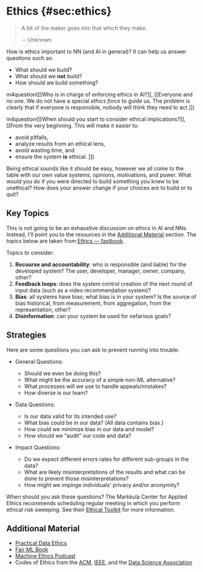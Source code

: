 # Ethics {#sec:ethics}

> A bit of the maker goes into that which they make.
>
> -- Unknown


How is ethics important to NN (and AI in general)? It can help us answer questions such as:

- What should we build?
- What should we **not** build?
- How should we build something?

m4question([[Who is in charge of enforcing ethics in AI?]], [[Everyone and no one. We do not have a special *ethics force* to guide us. The problem is clearly that if everyone is responsible, nobody will think they need to act.]])

m4question([[When should you start to consider ethical implications?]], [[From the very beginning. This will make it easier to:

- avoid pitfalls,
- analyze results from an ethical lens,
- avoid wasting time, and
- ensure the system **is** ethical.
]])

Being ethical sounds like it should be easy, however we all come to the table with our own value systems, opinions, motivations, and power. What would you do if you were directed to build something you knew to be unethical? How does your answer change if your choices are to build or to quit?

## Key Topics

This is not going to be an exhaustive discussion on ethics in AI and NNs. Instead, I'll point you to the resources in the [Additional Material](#additional-material-1) section. The topics below are taken from [Ethics — fastbook](https://github.com/fastai/fastbook/blob/master/03_ethics.ipynb "fastbook/03_ethics.ipynb at master · fastai/fastbook").

Topics to consider:

1. **Recourse and accountability**: who is responsible (and liable) for the developed system? The user, developer, manager, owner, company, other?
2. **Feedback loops**: does the system control creation of the next round of input data (such as a video recommendation system)?
3. **Bias**: all systems have bias; what bias is in your system? Is the source of bias historical, from measurement, from aggregation, from the representation, other?
4. **Disinformation**: can your system be used for nefarious goals?

## Strategies

Here are some questions you can ask to prevent running into trouble:

- General Questions:

    + Should we even be doing this?
    + What might be the accuracy of a simple non-ML alternative?
    + What processes will we use to handle appeals/mistakes?
    + How diverse is our team?

- Data Questions:

    + Is our data valid for its intended use?
    + What bias could be in our data? (All data contains bias.)
    + How could we minimize bias in our data and model?
    + How should we “audit” our code and data?

- Impact Questions:

    + Do we expect different errors rates for different sub-groups in the data?
    + What are likely misinterpretations of the results and what can be done to prevent those misinterpretations?
    + How might we impinge individuals' privacy and/or anonymity?

When should you ask these questions? The Markkula Center for Applied Ethics recommends scheduling regular meeting in which you perform ethical risk sweeping. See their [Ethical Toolkit](https://www.scu.edu/ethics-in-technology-practice/ethical-toolkit/ "Ethical Toolkit - Markkula Center for Applied Ethics") for more information.

## Additional Material

- [Practical Data Ethics](https://ethics.fast.ai)
- [Fair ML Book](https://fairmlbook.org/)
- [Machine Ethics Podcast](https://www.machine-ethics.net/podcast/)
- Codes of Ethics from the [ACM](https://www.acm.org/code-of-ethics), [IEEE](https://www.ieee.org/about/corporate/governance/p7-8.html), and the [Data Science Association](https://www.datascienceassn.org/code-of-conduct.html)
